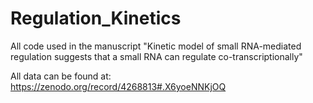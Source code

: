 # Regulation_Kinetics
All code used in the manuscript "Kinetic model of small RNA-mediated regulation suggests that a small RNA can regulate co-transcriptionally"

All data can be found at: https://zenodo.org/record/4268813#.X6yoeNNKjOQ
